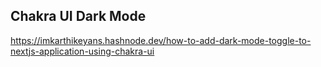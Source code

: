 ## Chakra UI Dark Mode

https://imkarthikeyans.hashnode.dev/how-to-add-dark-mode-toggle-to-nextjs-application-using-chakra-ui
